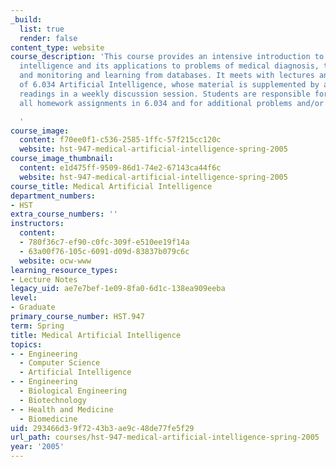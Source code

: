 ```yaml
---
_build:
  list: true
  render: false
content_type: website
course_description: 'This course provides an intensive introduction to artificial
  intelligence and its applications to problems of medical diagnosis, therapy selection,
  and monitoring and learning from databases. It meets with lectures and recitations
  of 6.034 Artificial Intelligence, whose material is supplemented by additional medical-specific
  readings in a weekly discussion session. Students are responsible for completing
  all homework assignments in 6.034 and for additional problems and/or papers.

  '
course_image:
  content: f70ee0f1-c536-2585-1ffc-57f215cc120c
  website: hst-947-medical-artificial-intelligence-spring-2005
course_image_thumbnail:
  content: e1d475ff-9509-86d1-74e2-67143ca44f6c
  website: hst-947-medical-artificial-intelligence-spring-2005
course_title: Medical Artificial Intelligence
department_numbers:
- HST
extra_course_numbers: ''
instructors:
  content:
  - 780f36c7-ef90-c0fc-309f-e510ee19f14a
  - 63a00f76-105c-6091-d09d-83837b079c6c
  website: ocw-www
learning_resource_types:
- Lecture Notes
legacy_uid: ae7e7bef-1e09-8fa0-6d1c-138ea909eeba
level:
- Graduate
primary_course_number: HST.947
term: Spring
title: Medical Artificial Intelligence
topics:
- - Engineering
  - Computer Science
  - Artificial Intelligence
- - Engineering
  - Biological Engineering
  - Biotechnology
- - Health and Medicine
  - Biomedicine
uid: 293466d3-9f72-43b3-ae9c-48de77fe5f29
url_path: courses/hst-947-medical-artificial-intelligence-spring-2005
year: '2005'
---
```

